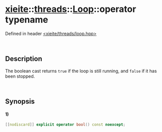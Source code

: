 # [xieite](../../../../../../xieite.md)\:\:[threads](../../../../../../threads.md)\:\:[Loop](../../../../loop.md)\:\:operator typename
Defined in header [<xieite/threads/loop.hpp>](../../../../../../../include/xieite/threads/loop.hpp)

&nbsp;

## Description
The boolean cast returns `true` if the loop is still running, and `false` if it has been stopped.

&nbsp;

## Synopsis
#### 1)
```cpp
[[nodiscard]] explicit operator bool() const noexcept;
```
